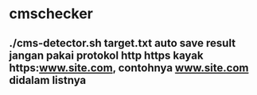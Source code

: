 # cmschecker
./cms-detector.sh target.txt 
auto save result
jangan pakai protokol http https kayak https:www.site.com, contohnya www.site.com didalam listnya
------------------------
